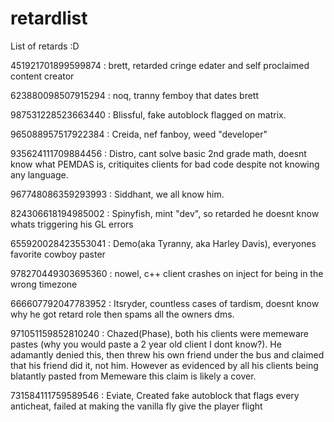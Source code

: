 # retardlist
List of retards :D

451921701899599874 : brett, retarded cringe edater and self proclaimed content creator

623880098507915294 : noq, tranny femboy that dates brett

987531228523663440 : Blissful, fake autoblock flagged on matrix.

965088957517922384 : Creida, nef fanboy, weed "developer"

935624111709884456 : Distro, cant solve basic 2nd grade math, doesnt know what PEMDAS is, critiquites clients for bad code despite not knowing any language.

967748086359293993 : Siddhant, we all know him.

824306618194985002 : Spinyfish, mint "dev", so retarded he doesnt know whats triggering his GL errors

655920028423553041 : Demo(aka Tyranny, aka Harley Davis), everyones favorite cowboy paster

978270449303695360 : nowel, c++ client crashes on inject for being in the wrong timezone

666607792047783952 : Itsryder, countless cases of tardism, doesnt know why he got retard role then spams all the owners dms.

971051159852810240 : Chazed(Phase), both his clients were memeware pastes (why you would paste a 2 year old client I dont know?). He adamantly denied this, then threw his own friend under the bus and claimed that his friend did it, not him. However as evidenced by all his clients being blatantly pasted from Memeware this claim is likely a cover.

731584111759589546 : Eviate, Created fake autoblock that flags every anticheat, failed at making the vanilla fly give the player flight
